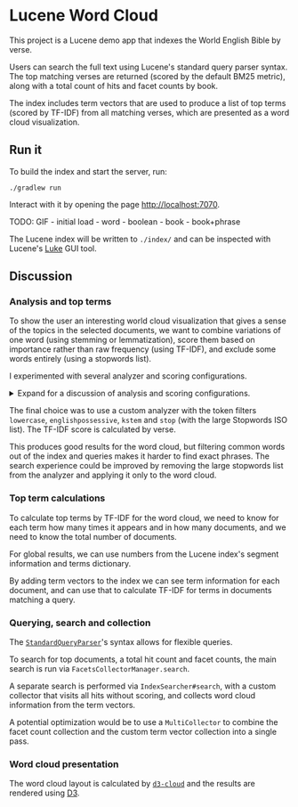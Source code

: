 # Lucene Word Cloud

This project is a Lucene demo app that indexes the World English Bible by
verse.

Users can search the full text using Lucene's standard query parser syntax. The
top matching verses are returned (scored by the default BM25 metric), along
with a total count of hits and facet counts by book.

The index includes term vectors that are used to produce a list of top terms
(scored by TF-IDF) from all matching verses, which are presented as a word
cloud visualization.

## Run it

To build the index and start the server, run:

```
./gradlew run
```

Interact with it by opening the page [http://localhost:7070](http://localhost:7070).

TODO: GIF
    - initial load
    - word
    - boolean
    - book
    - book+phrase

The Lucene index will be written to `./index/` and can be inspected with
Lucene's [Luke](https://github.com/apache/lucene/tree/main/lucene/luke) GUI
tool.

## Discussion

### Analysis and top terms

To show the user an interesting world cloud visualization that gives a sense of
the topics in the selected documents, we want to combine variations of one word
(using stemming or lemmatization), score them based on importance rather than
raw frequency (using TF-IDF), and exclude some words entirely (using a
stopwords list).

I experimented with several analyzer and scoring configurations.

<details>
<summary>Expand for a discussion of analysis and scoring configurations.</summary>

With the standard Lucene analyzer and TF-IDF by verse, the top terms and their
scores were:

```
you      19383
of       19016
the      17608
to       17166
and      16940
in       15067
he       14804
i        14446
shall    14251
your     13789
```

A custom analyzer with the standard tokenizer and a selection of built-in token
filters (`lowercase`, `englishpossessive`, `stop`, `kstem`) started to produce
more interesting results:

```
you      19383
he       14804
i        14446
shall    14251
your     13789
his      13644
him      12042
yahweh   11494
who      11423
them     11118
```

A TF-IDF where the IDF is calculated using chapters rather than verses is much
better at identifying more common words and reducing their score. That is
because verses are very short. Even very common words are not present in most
verses, but they are present in most chapters.

```
shall     3433
yahweh    2873
king      2675
her       2344
said      2310
offering  2031
son       2010
i         1890
my        1867
me        1843
```

An expanded stopwords list ([Stopwords ISO](https://github.com/stopwords-iso/stopwords-iso))
improves it further, removing pronouns and other common words entirely.

```
yahweh    2873
king      2675
offering  2031
son       2010
israel    1838
david     1733
jesus     1696
father    1542
house     1498
children  1496
```

Switching back to verses rather than chapters but keeping the expanded
stopwords list yields decent results. Using verses is more convenient, because
for search we want to find individual verses, so we do need that index. One
loss here is that names such as David, Jesus, Moses and Saul are ranked lower.

```
yahweh   11494
god       8904
son       8614
king      7083
israel    6721
house     6189
people    5950
father    5671
hand      5491
children  5476
```

Switching back to the standard analyzer but keeping the expanded stopwords
list is a bit worse than the customer analyzer. For example, some terms are
split into singular and plural forms and receive reduced scores (son, king).

```
yahweh   11330
god       8748
son       6764
israel    6701
king      6506
house     5724
people    5531
children  5431
land      5328
day       5180
...
sons      3866
...
kings     1528
```

</details>

The final choice was to use a custom analyzer with the token filters
`lowercase`, `englishpossessive`, `kstem` and `stop` (with the large Stopwords
ISO list). The TF-IDF score is calculated by verse.

This produces good results for the word cloud, but filtering common words out
of the index and queries makes it harder to find exact phrases. The search
experience could be improved by removing the large stopwords list from the
analyzer and applying it only to the word cloud.

### Top term calculations

To calculate top terms by TF-IDF for the word cloud, we need to know for each
term how many times it appears and in how many documents, and we need to know
the total number of documents.

For global results, we can use numbers from the Lucene index's segment
information and terms dictionary.

By adding term vectors to the index we can see term information for each
document, and can use that to calculate TF-IDF for terms in documents matching
a query.

### Querying, search and collection

The [`StandardQueryParser`](https://lucene.apache.org/core/10_2_1/queryparser/org/apache/lucene/queryparser/flexible/standard/StandardQueryParser.html)'s
syntax allows for flexible queries.

To search for top documents, a total hit count and facet counts, the main
search is run via `FacetsCollectorManager.search`.

A separate search is performed via `IndexSearcher#search`, with a custom
collector that visits all hits without scoring, and collects word cloud
information from the term vectors.

A potential optimization would be to use a `MultiCollector` to combine the
facet count collection and the custom term vector collection into a single
pass.

### Word cloud presentation

The word cloud layout is calculated by [`d3-cloud`](https://github.com/jasondavies/d3-cloud)
and the results are rendered using [D3](https://d3js.org/).
